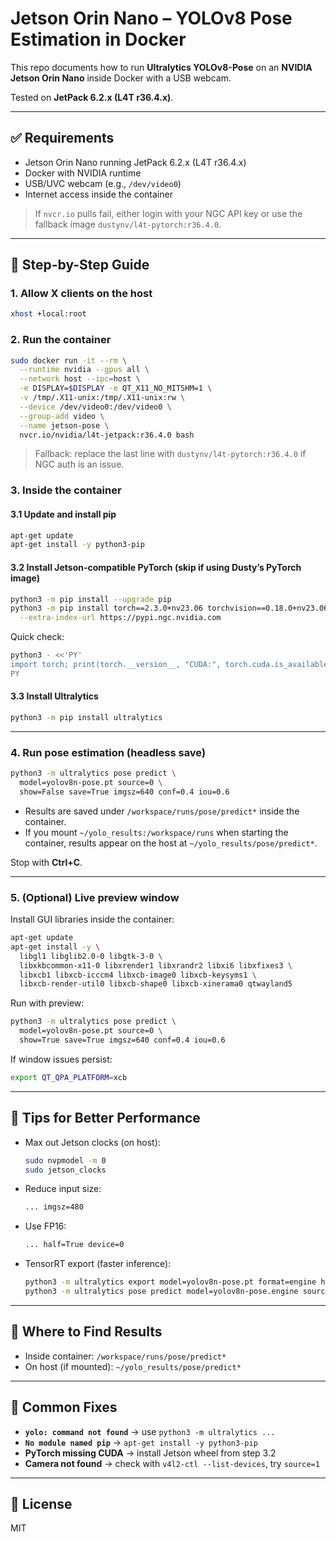 # Jetson Orin Nano – YOLOv8 Pose Estimation in Docker

This repo documents how to run **Ultralytics YOLOv8-Pose** on an **NVIDIA Jetson Orin Nano** inside Docker with a USB webcam.

Tested on **JetPack 6.2.x (L4T r36.4.x)**.

---

## ✅ Requirements
- Jetson Orin Nano running JetPack 6.2.x (L4T r36.4.x)
- Docker with NVIDIA runtime
- USB/UVC webcam (e.g., `/dev/video0`)
- Internet access inside the container

> If `nvcr.io` pulls fail, either login with your NGC API key or use the fallback image `dustynv/l4t-pytorch:r36.4.0`.

---

## 🚦 Step-by-Step Guide

### 1. Allow X clients on the host
```bash
xhost +local:root
```

### 2. Run the container
```bash
sudo docker run -it --rm \
  --runtime nvidia --gpus all \
  --network host --ipc=host \
  -e DISPLAY=$DISPLAY -e QT_X11_NO_MITSHM=1 \
  -v /tmp/.X11-unix:/tmp/.X11-unix:rw \
  --device /dev/video0:/dev/video0 \
  --group-add video \
  --name jetson-pose \
  nvcr.io/nvidia/l4t-jetpack:r36.4.0 bash
```

> Fallback: replace the last line with `dustynv/l4t-pytorch:r36.4.0` if NGC auth is an issue.

### 3. Inside the container

#### 3.1 Update and install pip
```bash
apt-get update
apt-get install -y python3-pip
```

#### 3.2 Install Jetson-compatible PyTorch (skip if using Dusty’s PyTorch image)
```bash
python3 -m pip install --upgrade pip
python3 -m pip install torch==2.3.0+nv23.06 torchvision==0.18.0+nv23.06 \
  --extra-index-url https://pypi.ngc.nvidia.com
```
Quick check:
```bash
python3 - <<'PY'
import torch; print(torch.__version__, "CUDA:", torch.cuda.is_available())
PY
```

#### 3.3 Install Ultralytics
```bash
python3 -m pip install ultralytics
```

---

### 4. Run pose estimation (headless save)
```bash
python3 -m ultralytics pose predict \
  model=yolov8n-pose.pt source=0 \
  show=False save=True imgsz=640 conf=0.4 iou=0.6
```
- Results are saved under `/workspace/runs/pose/predict*` inside the container.
- If you mount `~/yolo_results:/workspace/runs` when starting the container, results appear on the host at `~/yolo_results/pose/predict*`.

Stop with **Ctrl+C**.

---

### 5. (Optional) Live preview window
Install GUI libraries inside the container:
```bash
apt-get update
apt-get install -y \
  libgl1 libglib2.0-0 libgtk-3-0 \
  libxkbcommon-x11-0 libxrender1 libxrandr2 libxi6 libxfixes3 \
  libxcb1 libxcb-icccm4 libxcb-image0 libxcb-keysyms1 \
  libxcb-render-util0 libxcb-shape0 libxcb-xinerama0 qtwayland5
```
Run with preview:
```bash
python3 -m ultralytics pose predict \
  model=yolov8n-pose.pt source=0 \
  show=True save=True imgsz=640 conf=0.4 iou=0.6
```
If window issues persist:
```bash
export QT_QPA_PLATFORM=xcb
```

---

## 🔧 Tips for Better Performance
- Max out Jetson clocks (on host):
  ```bash
  sudo nvpmodel -m 0
  sudo jetson_clocks
  ```
- Reduce input size:
  ```bash
  ... imgsz=480
  ```
- Use FP16:
  ```bash
  ... half=True device=0
  ```
- TensorRT export (faster inference):
  ```bash
  python3 -m ultralytics export model=yolov8n-pose.pt format=engine half=True
  python3 -m ultralytics pose predict model=yolov8n-pose.engine source=0 show=True
  ```

---

## 📂 Where to Find Results
- Inside container: `/workspace/runs/pose/predict*`
- On host (if mounted): `~/yolo_results/pose/predict*`

---

## 🛑 Common Fixes
- **`yolo: command not found`** → use `python3 -m ultralytics ...`
- **`No module named pip`** → `apt-get install -y python3-pip`
- **PyTorch missing CUDA** → install Jetson wheel from step 3.2
- **Camera not found** → check with `v4l2-ctl --list-devices`, try `source=1`

---

## 📝 License
MIT

